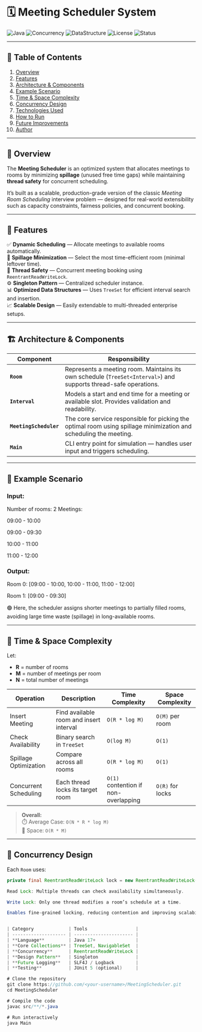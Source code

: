 # 🗓️ Meeting Scheduler System

![Java](https://img.shields.io/badge/Language-Java-orange)
![Concurrency](https://img.shields.io/badge/Feature-Thread%20Safe-green)
![DataStructure](https://img.shields.io/badge/Data%20Structure-TreeSet-blue)
![License](https://img.shields.io/badge/License-MIT-lightgrey)
![Status](https://img.shields.io/badge/Build-Stable-success)

---

## 📖 Table of Contents
1. [Overview](#-overview)
2. [Features](#-features)
3. [Architecture & Components](#-architecture--components)
4. [Example Scenario](#-example-scenario)
5. [Time & Space Complexity](#-time--space-complexity)
6. [Concurrency Design](#-concurrency-design)
7. [Technologies Used](#-technologies-used)
8. [How to Run](#-how-to-run)
9. [Future Improvements](#-future-improvements)
10. [Author](#-author)

---

## 📘 Overview
The **Meeting Scheduler** is an optimized system that allocates meetings to rooms by minimizing **spillage** (unused free time gaps) while maintaining **thread safety** for concurrent scheduling.

It’s built as a scalable, production-grade version of the classic *Meeting Room Scheduling* interview problem — designed for real-world extensibility such as capacity constraints, fairness policies, and concurrent booking.

---

## 🚀 Features

✅ **Dynamic Scheduling** — Allocate meetings to available rooms automatically.  
🧩 **Spillage Minimization** — Select the most time-efficient room (minimal leftover time).  
🧵 **Thread Safety** — Concurrent meeting booking using `ReentrantReadWriteLock`.  
⚙️ **Singleton Pattern** — Centralized scheduler instance.  
📊 **Optimized Data Structures** — Uses `TreeSet` for efficient interval search and insertion.  
📈 **Scalable Design** — Easily extendable to multi-threaded enterprise setups.

---

## 🏗️ Architecture & Components

| Component | Responsibility |
|------------|----------------|
| **`Room`** | Represents a meeting room. Maintains its own schedule (`TreeSet<Interval>`) and supports thread-safe operations. |
| **`Interval`** | Models a start and end time for a meeting or available slot. Provides validation and readability. |
| **`MeetingScheduler`** | The core service responsible for picking the optimal room using spillage minimization and scheduling the meeting. |
| **`Main`** | CLI entry point for simulation — handles user input and triggers scheduling. |

---

## 🧠 Example Scenario

### Input:

Number of rooms: 2
Meetings:

09:00 - 10:00

09:00 - 09:30

10:00 - 11:00

11:00 - 12:00


### Output:
Room 0: [09:00 - 10:00, 10:00 - 11:00, 11:00 - 12:00]

Room 1: [09:00 - 09:30]


🟢 Here, the scheduler assigns shorter meetings to partially filled rooms, avoiding large time waste (spillage) in long-available rooms.

---

## 🧮 Time & Space Complexity

Let:
- **R** = number of rooms  
- **M** = number of meetings per room  
- **N** = total number of meetings  

| Operation | Description | Time Complexity | Space Complexity |
|------------|--------------|-----------------|------------------|
| Insert Meeting | Find available room and insert interval | `O(R * log M)` | `O(M)` per room |
| Check Availability | Binary search in `TreeSet` | `O(log M)` | `O(1)` |
| Spillage Optimization | Compare across all rooms | `O(R * log M)` | `O(1)` |
| Concurrent Scheduling | Each thread locks its target room | `O(1)` contention if non-overlapping | `O(R)` for locks |

> **Overall:**  
> ⏱️ Average Case: `O(N * R * log M)`  
> 💾 Space: `O(R * M)`

---

## 🧵 Concurrency Design

Each `Room` uses:
```java
private final ReentrantReadWriteLock lock = new ReentrantReadWriteLock();

Read Lock: Multiple threads can check availability simultaneously.

Write Lock: Only one thread modifies a room’s schedule at a time.

Enables fine-grained locking, reducing contention and improving scalability for parallel meeting requests.


| Category             | Tools                  |
| -------------------- | ---------------------- |
| **Language**         | Java 17+               |
| **Core Collections** | TreeSet, NavigableSet  |
| **Concurrency**      | ReentrantReadWriteLock |
| **Design Pattern**   | Singleton              |
| **Future Logging**   | SLF4J / Logback        |
| **Testing**          | JUnit 5 (optional)     |

# Clone the repository
git clone https://github.com/<your-username>/MeetingScheduler.git
cd MeetingScheduler

# Compile the code
javac src/**/*.java

# Run interactively
java Main

